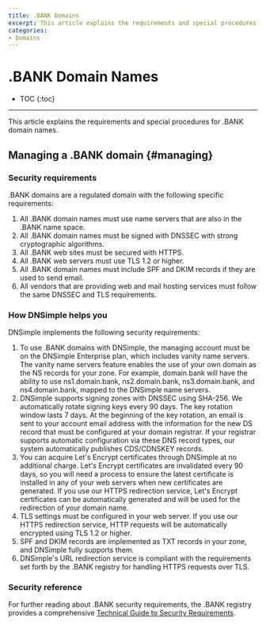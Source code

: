```yaml
---
title: .BANK Domains
excerpt: This article explains the requirements and special procedures for .BANK domain names.
categories:
- Domains
---
```


# .BANK Domain Names

* TOC
{:toc}

---

This article explains the requirements and special procedures for .BANK domain names.

## Managing a .BANK domain {#managing}

### Security requirements

.BANK domains are a regulated domain with the following specific requirements:

1. All .BANK domain names must use name servers that are also in the .BANK name space.
2. All .BANK domain names must be signed with DNSSEC with strong cryptographic algorithms.
3. All .BANK web sites must be secured with HTTPS.
4. All .BANK web servers must use TLS 1.2 or higher.
5. All .BANK domain names must include SPF and DKIM records if they are used to send email.
6. All vendors that are providing web and mail hosting services must follow the same DNSSEC and TLS requirements.

### How DNSimple helps you

DNSimple implements the following security requirements:

1. To use .BANK domains with DNSimple, the managing account must be on the DNSimple Enterprise plan, which includes vanity name servers. The vanity name servers feature enables the use of your own domain as the NS records for your zone. For example, domain.bank will have the ability to use ns1.domain.bank, ns2.domain.bank, ns3.domain.bank, and ns4.domain.bank, mapped to the DNSimple name servers.
2. DNSimple supports signing zones with DNSSEC using SHA-256. We automatically rotate signing keys every 90 days. The key rotation window lasts 7 days. At the beginning of the key rotation, an email is sent to your account email address with the information for the new DS record that must be configured at your domain registrar. If your registrar supports automatic configuration via these DNS record types, our system automatically publishes CDS/CDNSKEY records.
3. You can acquire Let's Encrypt certificates through DNSimple at no additional charge. Let's Encrypt certificates are invalidated every 90 days, so you will need a process to ensure the latest certificate is installed in any of your web servers when new certificates are generated. If you use our HTTPS redirection service, Let's Encrypt certificates can be automatically generated and will be used for the redirection of your domain name.
4. TLS settings must be configured in your web server. If you use our HTTPS redirection service, HTTP requests will be automatically encrypted using TLS 1.2 or higher.
5. SPF and DKIM records are implemented as TXT records in your zone, and DNSimple fully supports them.
6. DNSimple's URL redirection service is compliant with the requirements set forth by the .BANK registry for handling HTTPS requests over TLS.

### Security reference

For further reading about .BANK security requirements, the .BANK registry provides a comprehensive [Technical Guide to Security Requirements](https://ftld.com/security/).
